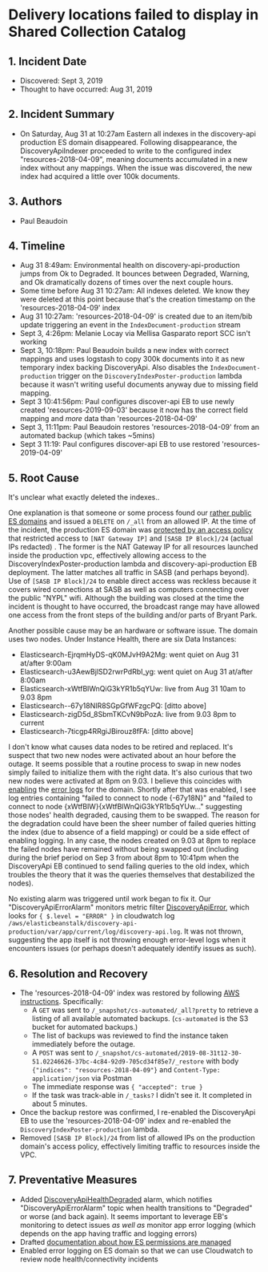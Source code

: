 # Delivery locations failed to display in Shared Collection Catalog

## 1. Incident Date
 - Discovered: Sept 3, 2019
 - Thought to have occurred: Aug 31, 2019

## 2. Incident Summary
 - On Saturday, Aug 31 at 10:27am Eastern all indexes in the discovery-api production ES domain disappeared. Following disappearance, the DiscoveryApiIndexer proceeded to write to the configured index "resources-2018-04-09", meaning documents accumulated in a new index without any mappings. When the issue was discovered, the new index had acquired a little over 100k documents.

## 3. Authors
 - Paul Beaudoin

## 4. Timeline
 - Aug 31 8:49am: Environmental health on discovery-api-production jumps from Ok to Degraded. It bounces between Degraded, Warning, and Ok dramatically dozens of times over the next couple hours.
 - Some time before Aug 31 10:27am: All indexes deleted. We know they were deleted at this point because that's the creation timestamp on the 'resources-2018-04-09' index
 - Aug 31 10:27am: 'resources-2018-04-09' is created due to an item/bib update triggering an event in the `IndexDocument-production` stream
 - Sept 3, 4:26pm: Melanie Locay via Mellisa Gasparato report SCC isn't working
 - Sept 3, 10:18pm: Paul Beaudoin builds a new index with correct mappings and uses logstash to copy 300k documents into it as new temporary index backing DiscoveryApi. Also disables the `IndexDocument-production` trigger on the `DiscoveryIndexPoster-production` lambda because it wasn't writing useful documents anyway due to missing field mapping.
 - Sept 3 10:41:56pm: Paul configures discover-api EB to use newly created 'resources-2019-09-03' because it now has the correct field mapping and *more* data than 'resources-2018-04-09'
 - Sept 3, 11:11pm: Paul Beaudoin restores 'resources-2018-04-09' from an automated backup (which takes ~5mins)
 - Sept 3 11:19: Paul configures discover-api EB to use restored 'resources-2019-04-09'

## 5. Root Cause

It's unclear what exactly deleted the indexes..

One explanation is that someone or some process found our [rather public ES domains](https://github.com/NYPL-discovery/discovery-api/blob/88159e60212fb96b9494695c5462722b75d89466/config/production.env#L3) and issued a `DELETE` on `/_all` from an allowed IP. At the time of the incident, the production ES domain was [protected by an access policy](https://github.com/NYPL/aws/blob/b5c0af0ec8357af9a645d8b47a5dbb0090966071/common/elasticsearch.md#2-make-the-domain-public-restrict-by-ip) that restricted access to `[NAT Gateway IP]` and `[SASB IP Block]/24` (actual IPs redacted) . The former is the NAT Gateway IP for all resources launched inside the production vpc, effectively allowing access to the DiscoveryIndexPoster-production lambda and discovery-api-production EB deployment. The latter matches all traffic in SASB (and perhaps beyond). Use of `[SASB IP Block]/24` to enable direct access was reckless because it covers wired connections at SASB as well as computers connecting over the public "NYPL" wifi. Although the building was closed at the time the incident is thought to have occurred, the broadcast range may have allowed one access from the front steps of the building and/or parts of Bryant Park.

Another possible cause may be an hardware or software issue. The domain uses two nodes. Under Instance Health, there are six Data Instances:
   * Elasticsearch-EjrqmHyDS-qK0MJvH9A2Mg: went quiet on Aug 31 at/after 9:00am
   * Elasticsearch-u3AewBjlSD2rwrPdRbI_yg: went quiet on Aug 31 at/after 8:00am
   * Elasticsearch-xWtfBlWnQiG3kYR1b5qYUw: live from Aug 31 10am to 9.03 8pm
   * Elasticsearch--67y18NIR8SGpGfWFzgcPQ: [ditto above]
   * Elasticsearch-zigD5d_8SbmTKCvN9bPozA: live from 9.03 8pm to current
   * Elasticsearch-7ticgp4RRgiJBirouz8fFA: [ditto above]

I don't know what causes data nodes to be retired and replaced. It's suspect that two new nodes were activated about an hour before the outage. It seems possible that a routine process to swap in new nodes simply failed to initialize them with the right data. It's also curious that two new nodes were activated at 8pm on 9.03. I believe this coincides with [enabling](https://console.aws.amazon.com/es/home?region=us-east-1#domain:resource=discovery-api-production;action=dashboard) the [error logs](https://console.aws.amazon.com/cloudwatch/home?region=us-east-1#logEventViewer:group=/aws/aes/domains/discovery-api-production/application-logs) for the domain. Shortly after that was enabled, I see log entries containing "failed to connect to node {-67y18N}" and "failed to connect to node {xWtfBlW}{xWtfBlWnQiG3kYR1b5qYUw..." suggesting those nodes' health degraded, causing them to be swapped. The reason for the degradation could have been the sheer number of failed queries hitting the index (due to absence of a field mapping) or could be a side effect of enabling logging. In any case, the nodes created on 9.03 at 8pm to replace the failed nodes have remained without being swapped out (including during the brief period on Sep 3 from about 8pm to 10:41pm when the DiscoveryApi EB continued to send failing queries to the old index, which troubles the theory that it was the queries themselves that destabilized the nodes).

No existing alarm was triggered until work began to fix it. Our "DiscoveryApiErrorAlarm" monitors metric filter [DiscoveryApiError](https://console.aws.amazon.com/cloudwatch/home?region=us-east-1#metricFilter:group=/aws/elasticbeanstalk/discovery-api-production/var/app/current/log/discovery-api.log), which looks for `{ $.level = "ERROR" }` in cloudwatch log `/aws/elasticbeanstalk/discovery-api-production/var/app/current/log/discovery-api.log`. It was not thrown, suggesting the app itself is not throwing enough error-level logs when it encounters issues (or perhaps doesn't adequately identify issues as such).

## 6. Resolution and Recovery
 - The 'resources-2018-04-09' index was restored by following [AWS instructions](https://docs.aws.amazon.com/elasticsearch-service/latest/developerguide/es-managedomains-snapshots.html). Specifically:
   - A `GET` was sent to `/_snapshot/cs-automated/_all?pretty` to retrieve a listing of all available automated backups. (`cs-automated` is the S3 bucket for automated backups.)
   - The list of backups was reviewed to find the instance taken immediately before the outage.
   - A `POST` was sent to `/_snapshot/cs-automated/2019-08-31t12-30-51.02246626-37bc-4c84-92d9-705cd34f85e7/_restore` with body `{"indices": "resources-2018-04-09"}` and `Content-Type: application/json` via Postman
   - The immediate response was `{ "accepted": true }`
   - If the task was track-able in `/_tasks?` I didn't see it. It completed in about 5 minutes.
 - Once the backup restore was confirmed, I re-enabled the DiscoveryApi EB to use the 'resources-2018-04-09' index and re-enabled the `DiscoveryIndexPoster-production` lambda.
 - Removed `[SASB IP Block]/24` from list of allowed IPs on the production domain's access policy, effectively limiting traffic to resources inside the VPC.

## 7. Preventative Measures
 - Added [DiscoveryApiHealthDegraded](https://console.aws.amazon.com/cloudwatch/home?region=us-east-1#alarmsV2:alarm/DiscoveryApiProductionHealthDegraded) alarm, which notifies "DiscoveryApiErrorAlarm" topic when health transitions to "Degraded" or worse (and back again). It seems important to leverage EB's monitoring to detect issues *as well as* monitor app error logging (which depends on the app having traffic and logging errors)
 - Drafted [documentation about how ES permissions are managed](https://github.com/NYPL/aws/pull/14)
 - Enabled error logging on ES domain so that we can use Cloudwatch to review node health/connectivity incidents
